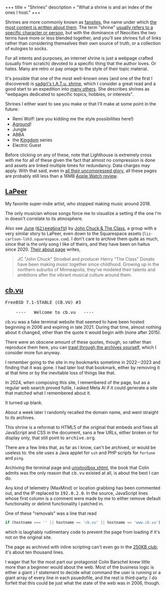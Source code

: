 +++
title = "Shrines"
description = "What a shrine is and an index of the ones I host."
+++

Shrines are more commonly known as [fansites](https://wikipedia.org/wiki/Fansite), the name under which [the most content is written about them](https://fanlore.org/wiki/Fansite). The term "shrine" [usually refers to a specific character or person](https://fanlore.org/wiki/Character_Shrine), but with the dominance of Neocities the two terms have more or less blended together, and you'll see shrines full of links rather than considering themselves their own source of truth, or a collection of eulogies to socks.

For all intents and purposes, an internet shrine is just a webpage crafted (usually from scratch) devoted to a specific thing that the author loves. Or hates. Many are retro or pay omage to the style of their topic material.

It's possible that one of the most well-known ones (and one of the first I discovered) is [sadgrl's t.A.T.u. shrine](https://goblin-heart.net/sadgrl/shrines/tatu/), which I consider a great read and a good start to an expedition into [many others](https://neocities.org/browse?tag=shrine). She describes shrines as <q cite="https://goblin-heart.net/sadgrl/shrines">webpages dedicated to specific topics, hobbies, or interests</q>.

Shrines I either want to see you make or that I'll make at some point in the future:

- Remi Wolf! (are you kidding me the style possibilities here!)
- [Aground](https://whitethorngames.com/aground)!
- Jungle
- ABBA
- the [Kingdom](https://kingdomthegame.com) series
- Electric Guest

Before clicking on any of these, note that Lighthouse is extremely cross with me for all of these given the fact that almost no compression is done and assets are linked multiple times for redundancy. Data charges may apply. With that said, even in [all their uncompressed glory](https://idlewords.com/talks/website_obesity.htm), all these pages are probably still less than a 16MB [Apple Watch review](https://theverge.com/a/apple-watch-review).

## [LaPeer](lapeer.html)

My favorite super-indie artist, who stopped making music around 2018.

The only musician whose songs force me to visualize a setting if the one I'm in doesn't correlate to its atmosphere.

<aside>

Also see [June](https://youtube.com/embed/deCFMYAystk) ([<samp>62jeeqGnafU</samp>](https://web.archive.org/web/20240819043305/https://invidious.privacyredirect.com/videoplayback?expire=1724063573&ei=9crCZuiNCdaO6dsP98nvsA8&ip=2a12%3A5940%3A78e6%3A6c7a%3Ac566%3A5334%3Affd%3Aab4a&id=o-AOViFBVlsApl_ICnV88572v85zeDpOpjOL4e2v4D8Cfb&itag=251&source=youtube&requiressl=yes&xpc=EgVo2aDSNQ%3D%3D&mh=j-&mm=31%2C26&mn=sn-4g5edndl%2Csn-5hne6n6e&ms=au%2Conr&mv=m&mvi=1&pl=48&gcr=gb&initcwndbps=1627500&bui=AQmm2ewNzIJjvNA79XuG-tozP7QGZrav9BQKxdQ6rnw2tfjjMbhTyqAxHyT7QD-6cTpbsrFcNEpMCSvC&spc=Mv1m9pz4PulPbGjHz269CqTZPDHiKNiB4XEz0sb9mRNrgFkLthySAc9xsmRQ&vprv=1&svpuc=1&mime=audio%2Fwebm&ns=K8sft4I-tOTGEKbNqOPZyjwQ&rqh=1&gir=yes&clen=4364454&ratebypass=yes&dur=253.681&lmt=1714493502324560&mt=1724041515&fvip=3&keepalive=yes&c=WEB&sefc=1&txp=2318224&n=xLxI4czrfmPLVA&sparams=expire%2Cei%2Cip%2Cid%2Citag%2Csource%2Crequiressl%2Cxpc%2Cgcr%2Cbui%2Cspc%2Cvprv%2Csvpuc%2Cmime%2Cns%2Crqh%2Cgir%2Cclen%2Cratebypass%2Cdur%2Clmt&lsparams=mh%2Cmm%2Cmn%2Cms%2Cmv%2Cmvi%2Cpl%2Cinitcwndbps&lsig=AGtxev0wRQIgSNY-0ZFx8u89TTqKIZcyNbGMb36PHXGzzaiKhOaMF0ACIQC6PbQKg9mQbnnxgJ-qNHHw9Yc_ozLSX9Uy-5fdrhfj7Q%3D%3D&sig=AJfQdSswRQIgWHzUyyhtIv4S23hrYWFbcN_o9XR_g7JMYsd1wamNnhoCIQDjCpeE3ZixoWsoS3D6PbXp5y53I70fZa4kxu1hDqA44Q%3D%3D&pot=MpQBnPMw8qPblCGcy3M747jV3-8sYLz5GGt0ZFREMYzi25XXR3AukqgQes561uAn-E85tgGcg1jIcBs-bjR6mja1uwI2n5r4F4S4Qtzdy8Tpv9f5o4vWj5GfrojKx_UynwjmOLfQIeQAonqQFshC_KnDc6wTqANMZfP4qtkbUOrr1MWvQNsRx5X89fZQ6xtETkP_kf2DFw%3D%3D&host=rr1---sn-4g5edndl.googlevideo.com&title=June-62jeeqGnafU.webm)) by [John Chuck & The Class](https://web.archive.org/web/20201031085759/https://johnchuckandtheclass.com/), a group with a very similar story to LaPeer, even down to the Squarespace assets (`liz-carlson-lsh3.squarespace.com`). I don't care to archive them quite as much, since that is the only song I like of theirs, and they have been on haitus since 2020. [Their about page](https://web.archive.org/web/20190925010016/http://johnchuckandtheclass.com/about) writes,

> JC "John Chuck" Stroebel and producer Henry "The Class" Donato have been making music together since childhood. Growing up in the northern suburbs of Minneapolis, they've modeled their talents and ambitions after the vibrant musical culture around them.

</aside>

## [cb.vu](cb.vu.html)

<pre>
FreeBSD 7.1-STABLE (CB.VU) #3

	----   Welcome to cb.vu   ----
</pre>

cb.vu was a fake terminal website that seemed to have been hosted beginning in 2006 and expiring in late 2021. During that time, almost nothing about it changed, other than the quote it would begin with (none after 2015).

There were an obscene amount of these quotes, though, so rather than reproduce them here, you can [trawl through the archives yourself](https://web.archive.org/web/20080414161151/http://www.cb.vu/), which I consider more fun anyway.

I remember going to the site in my bookmarks sometime in 2022--2023 and finding that it was gone. I had later lost that bookmark, either by removing it at that time or by the inevitable loss of things like that.

In 2024, when composing this site, I remembered of the page, but as a regular web search proved futile, I asked Meta AI if it could generate a site that matched what I remembered about it.

It turned up blank.

About a week later I randomly recalled the domain name, and went straight to its archives.

This shrine is a reformat to HTML5 of the original that embeds and fixes all JavaScript and CSS in the document, sans a few URLs, either broken or for display only, that still point to <samp>archive.org</samp>.

There are a few links that, as far as I know, can't be archived, or would be useless to: the site uses a Java applet for `ssh` and PHP scripts for `fortune` and `ping`.

Archiving the terminal page and [unixtoolbox.xhtml](unixtoolbox.xhtml), the book that Colin admits was the only reason that <samp>cb.vu</samp> existed at all, is about the best I can do.

Any kind of telemetry (MaxMind) or location grabbing has been commented out, and the IP replaced to <samp>192.0.2.0</samp>. In the source, JavaScript lines whose first column is a comment were made by me to either remove default functionality or delimit functionality I patched in.

One of these "removals" was a line that read

```js
if (hostname === '' || hostname == 'cb.vu' || hostname == 'www.cb.vu') {
```

which is laughably rudimentary code to prevent the page from loading if it's not on the original site.

The page as archived with inline scripting can't even go in the [250KB club](https://250kb.club); it's about ten thousand lines.

I wager that for the most part our protagonist Colin Barschel knew little more than a beginner would about the web. Most of the business logic is either a giant `if` statement to decide what command the user is running or a giant array of every line in each psuedofile, and the rest is third-party. I do forfeit that this could be just what the state of the web was in 2006, though.
